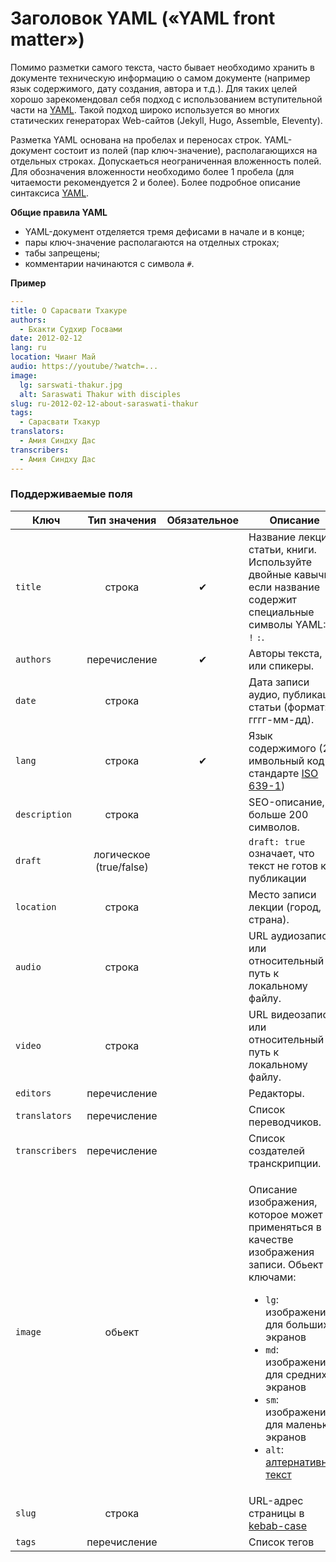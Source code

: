 # Заголовок YAML («YAML front matter»)

Помимо разметки самого текста, часто бывает необходимо хранить в документе техническую информацию о самом документе (например язык содержимого, дату создания, автора и т.д.). Для таких целей хорошо зарекомендовал себя подход с использованием вступительной части на [YAML](https://ru.wikipedia.org/wiki/YAML). Такой подход широко используется во многих статических генераторах Web-сайтов (Jekyll, Hugo, Assemble, Eleventy).

Разметка YAML основана на пробелах и переносах строк. YAML-документ состоит из полей (пар ключ-значение), располагающихся на отдельных строках. Допускаеться неограниченная вложенность полей. Для обозначения вложенности необходимо более 1 пробела (для читаемости рекомендуется 2 и более). Более подробное описание синтаксиса [YAML](https://www.cloudbees.com/blog/yaml-tutorial-everything-you-need-get-started).

**Общие правила YAML**

* YAML-документ отделяется тремя дефисами в начале и в конце;
* пары ключ-значение располагаются на отделных строках;
* табы запрещены;
* комментарии начинаются с символа `#`.

**Пример**

```yaml
---
title: О Сарасвати Тхакуре
authors: 
  - Бхакти Судхир Госвами
date: 2012-02-12
lang: ru
location: Чианг Май
audio: https://youtube/?watch=...
image: 
  lg: sarswati-thakur.jpg
  alt: Saraswati Thakur with disciples
slug: ru-2012-02-12-about-saraswati-thakur
tags:
  - Сарасвати Тхакур
translators:
  - Амия Синдху Дас
transcribers:
  - Амия Синдху Дас
---
```

### **Поддерживаемые поля**

<table><thead><tr><th width="182">Ключ</th><th width="149" align="center">Тип значения</th><th width="167" align="center">Обязательное</th><th>Описание</th></tr></thead><tbody><tr><td><code>title</code></td><td align="center">строка</td><td align="center">✔</td><td>Название лекции, статьи, книги. Используйте двойные кавычки если название содержит специальные символы YAML: <code>,</code> <code>!</code> <code>:</code>.</td></tr><tr><td><code>authors</code></td><td align="center">перечисление</td><td align="center">✔</td><td>Авторы текста, или спикеры.</td></tr><tr><td><code>date</code></td><td align="center">строка</td><td align="center"></td><td>Дата записи аудио, публикации статьи (формат: гггг-мм-дд).</td></tr><tr><td><code>lang</code></td><td align="center">строка</td><td align="center">✔</td><td>Язык содержимого (2-имвольный код в стандарте <a href="https://en.wikipedia.org/wiki/List_of_ISO_639-1_codes">ISO 639-1</a>)</td></tr><tr><td><code>description</code></td><td align="center">строка</td><td align="center"></td><td>SEO-описание, не больше 200 символов.</td></tr><tr><td><code>draft</code></td><td align="center">логическое (true/false)</td><td align="center"></td><td><code>draft: true</code> означает, что текст не готов к публикации</td></tr><tr><td><code>location</code></td><td align="center">строка</td><td align="center"></td><td>Место записи лекции (город, страна).</td></tr><tr><td><code>audio</code></td><td align="center">строка</td><td align="center"></td><td>URL аудиозаписи, или относительный путь к локальному файлу.</td></tr><tr><td><code>video</code></td><td align="center">строка</td><td align="center"></td><td>URL видеозаписи, или относительный путь к локальному файлу.</td></tr><tr><td><code>editors</code></td><td align="center">перечисление</td><td align="center"></td><td>Редакторы.</td></tr><tr><td><code>translators</code></td><td align="center">перечисление</td><td align="center"></td><td>Список переводчиков.</td></tr><tr><td><code>transcribers</code></td><td align="center">перечисление</td><td align="center"></td><td>Список создателей транскрипции.</td></tr><tr><td><code>image</code></td><td align="center">обьект</td><td align="center"></td><td><p>Описание изображения, которое может применяться в качестве изображения записи. Обьект с ключами:</p><ul><li><code>lg</code>: изображение для больших экранов</li><li><code>md</code>: изображение для средних экранов</li><li><code>sm</code>: изображение для маленьких экранов</li><li><code>alt</code>: <a href="https://htmlacademy.ru/blog/html/alt-text">алтернативный текст</a></li></ul></td></tr><tr><td><code>slug</code></td><td align="center">строка</td><td align="center"></td><td>URL-адрес страницы в <a href="https://medium.com/@alivander/camel-pascal-snake-case-%D0%B8-%D0%B4%D1%80%D1%83%D0%B3%D0%B8%D0%B5-%D1%81%D1%82%D0%B8%D0%BB%D0%B8-%D0%BD%D0%B0%D0%BF%D0%B8%D1%81%D0%B0%D0%BD%D0%B8%D1%8F-288ec62ca0d0">kebab-case</a></td></tr><tr><td><code>tags</code></td><td align="center">перечисление</td><td align="center"></td><td>Список тегов</td></tr></tbody></table>

